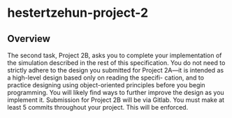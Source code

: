 # hestertzehun-project-2

## Overview

The second task, Project 2B, asks you to complete your implementation of the simulation described in the rest of this specification. You do not need to strictly adhere to the design you submitted for Project 2A—it is intended as a high-level design based only on reading the specifi- cation, and to practice designing using object-oriented principles before you begin programming. You will likely find ways to further improve the design as you implement it. Submission for Project 2B will be via Gitlab. You must make at least 5 commits throughout your project. This will be enforced.
